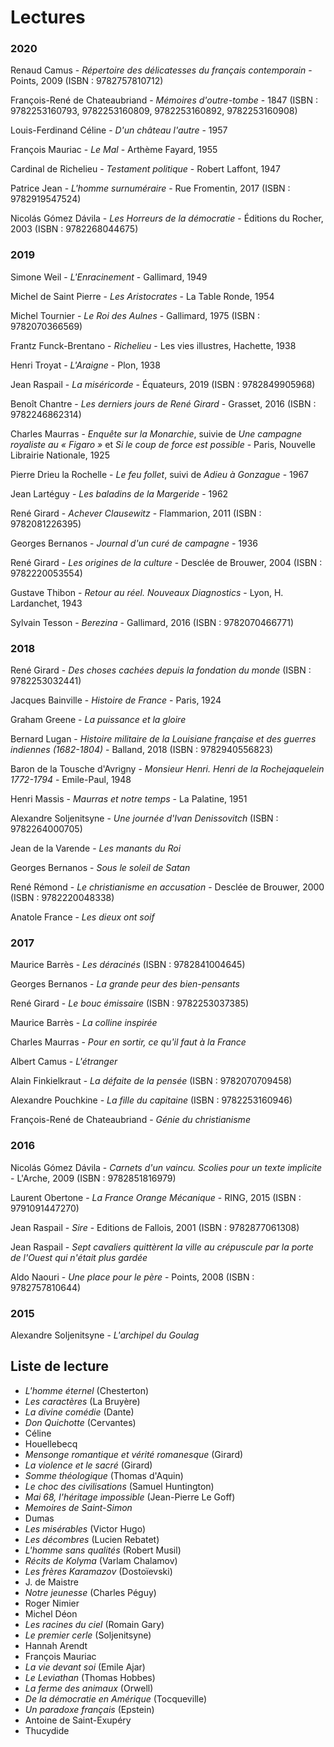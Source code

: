 # Lectures

### 2020

Renaud Camus - _Répertoire des délicatesses du français contemporain_ - Points, 2009 (ISBN : 9782757810712)

François-René de Chateaubriand - _Mémoires d'outre-tombe_ - 1847 (ISBN : 9782253160793, 9782253160809, 9782253160892, 9782253160908)

Louis-Ferdinand Céline - _D'un château l'autre_ - 1957

François Mauriac - _Le Mal_ - Arthème Fayard, 1955

Cardinal de Richelieu - _Testament politique_ - Robert Laffont, 1947

Patrice Jean - _L'homme surnuméraire_ - Rue Fromentin, 2017 (ISBN : 9782919547524)

Nicolás Gómez Dávila - _Les Horreurs de la démocratie_ - Éditions du Rocher, 2003 (ISBN : 9782268044675)

### 2019

Simone Weil - _L'Enracinement_ - Gallimard, 1949

Michel de Saint Pierre - _Les Aristocrates_ - La Table Ronde, 1954

Michel Tournier - _Le Roi des Aulnes_ - Gallimard, 1975 (ISBN : 9782070366569)

Frantz Funck-Brentano - _Richelieu_ - Les vies illustres, Hachette, 1938

Henri Troyat - _L'Araigne_ - Plon, 1938

Jean Raspail - _La miséricorde_ - Équateurs, 2019 (ISBN : 9782849905968)

Benoît Chantre - _Les derniers jours de René Girard_ - Grasset, 2016 (ISBN : 9782246862314)

Charles Maurras - _Enquête sur la Monarchie_, suivie de _Une campagne royaliste au « Figaro »_ et _Si le coup de force est possible_ - Paris, Nouvelle Librairie Nationale, 1925

Pierre Drieu la Rochelle - _Le feu follet_, suivi de _Adieu à Gonzague_ - 1967

Jean Lartéguy - _Les baladins de la Margeride_ - 1962

René Girard - _Achever Clausewitz_ - Flammarion, 2011 (ISBN : 9782081226395)

Georges Bernanos - _Journal d'un curé de campagne_ - 1936

René Girard - _Les origines de la culture_ - Desclée de Brouwer, 2004 (ISBN : 9782220053554)

Gustave Thibon - _Retour au réel. Nouveaux Diagnostics_ - Lyon, H. Lardanchet, 1943

Sylvain Tesson - _Berezina_ - Gallimard, 2016 (ISBN : 9782070466771)

### 2018

René Girard - _Des choses cachées depuis la fondation du monde_ (ISBN : 9782253032441)

Jacques Bainville - _Histoire de France_ - Paris, 1924

Graham Greene - _La puissance et la gloire_

Bernard Lugan - _Histoire militaire de la Louisiane française et des guerres indiennes (1682-1804)_ - Balland, 2018 (ISBN : 9782940556823)

Baron de la Tousche d'Avrigny - _Monsieur Henri. Henri de la Rochejaquelein 1772-1794_ - Emile-Paul, 1948

Henri Massis - _Maurras et notre temps_ - La Palatine, 1951

Alexandre Soljenitsyne - _Une journée d'Ivan Denissovitch_ (ISBN : 9782264000705)

Jean de la Varende - _Les manants du Roi_

Georges Bernanos - _Sous le soleil de Satan_

René Rémond - _Le christianisme en accusation_ - Desclée de Brouwer, 2000 (ISBN : 9782220048338)

Anatole France - _Les dieux ont soif_

### 2017

Maurice Barrès - _Les déracinés_ (ISBN : 9782841004645)

Georges Bernanos - _La grande peur des bien-pensants_

René Girard - _Le bouc émissaire_ (ISBN : 9782253037385)

Maurice Barrès - _La colline inspirée_

Charles Maurras - _Pour en sortir, ce qu'il faut à la France_

Albert Camus - _L'étranger_

Alain Finkielkraut - _La défaite de la pensée_ (ISBN : 9782070709458)

Alexandre Pouchkine - _La fille du capitaine_ (ISBN : 9782253160946)

François-René de Chateaubriand - _Génie du christianisme_

### 2016

Nicolás Gómez Dávila - _Carnets d'un vaincu. Scolies pour un texte implicite_ - L'Arche, 2009 (ISBN : 9782851816979)

Laurent Obertone - _La France Orange Mécanique_ - RING, 2015 (ISBN : 9791091447270)

Jean Raspail - _Sire_ - Editions de Fallois, 2001 (ISBN : 9782877061308)

Jean Raspail - _Sept cavaliers quittèrent la ville au crépuscule par la porte de l'Ouest qui n'était plus gardée_

Aldo Naouri - _Une place pour le père_ - Points, 2008 (ISBN : 9782757810644)

### 2015

Alexandre Soljenitsyne - _L'archipel du Goulag_

## Liste de lecture

  * _L'homme éternel_ (Chesterton)
  * _Les caractères_ (La Bruyère)
  * _La divine comédie_ (Dante)
  * _Don Quichotte_ (Cervantes)
  * Céline
  * Houellebecq
  * _Mensonge romantique et vérité romanesque_ (Girard)
  * _La violence et le sacré_ (Girard)
  * _Somme théologique_ (Thomas d'Aquin)
  * _Le choc des civilisations_ (Samuel Huntington)
  * _Mai 68, l'héritage impossible_ (Jean-Pierre Le Goff)
  * _Memoires de Saint-Simon_
  * Dumas
  * _Les misérables_ (Victor Hugo)
  * _Les décombres_ (Lucien Rebatet)
  * _L'homme sans qualités_ (Robert Musil)
  * _Récits de Kolyma_ (Varlam Chalamov)
  * _Les frères Karamazov_ (Dostoïevski)
  * J. de Maistre
  * _Notre jeunesse_ (Charles Péguy)
  * Roger Nimier
  * Michel Déon
  * _Les racines du ciel_ (Romain Gary)
  * _Le premier cerle_ (Soljenitsyne)
  * Hannah Arendt
  * François Mauriac
  * _La vie devant soi_ (Emile Ajar)
  * _Le Leviathan_ (Thomas Hobbes)
  * _La ferme des animaux_ (Orwell)
  * _De la démocratie en Amérique_ (Tocqueville)
  * _Un paradoxe français_ (Epstein)
  * Antoine de Saint-Exupéry
  * Thucydide
  

